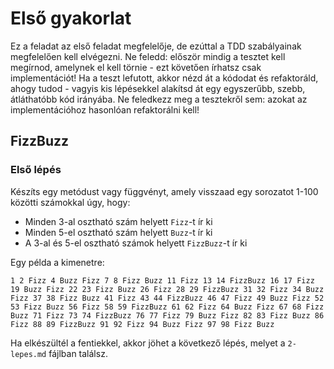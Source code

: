 # Első gyakorlat
Ez a feladat az első feladat megfelelője, de ezúttal a TDD szabályainak megfelelően kell elvégezni. Ne feledd: először mindig a tesztet kell megírnod, amelynek el kell törnie - ezt követően írhatsz csak implementációt! Ha a teszt lefutott, akkor nézd át a kódodat és refaktoráld, ahogy tudod - vagyis kis lépésekkel alakítsd át egy egyszerűbb, szebb, átláthatóbb kód irányába. Ne feledkezz meg a tesztekről sem: azokat az implementációhoz hasonlóan refaktorálni kell!

## FizzBuzz

### Első lépés
Készíts egy metódust vagy függvényt, amely visszaad egy sorozatot 1-100 közötti számokkal úgy, hogy: 

- Minden 3-al osztható szám helyett `Fizz`-t ír ki
- Minden 5-el osztható szám helyett `Buzz`-t ír ki
- A 3-al és 5-el osztható számok helyett `FizzBuzz`-t ír ki

Egy példa a kimenetre:

```
1 2 Fizz 4 Buzz Fizz 7 8 Fizz Buzz 11 Fizz 13 14 FizzBuzz 16 17 Fizz 19 Buzz Fizz 22 23 Fizz Buzz 26 Fizz 28 29 FizzBuzz 31 32 Fizz 34 Buzz Fizz 37 38 Fizz Buzz 41 Fizz 43 44 FizzBuzz 46 47 Fizz 49 Buzz Fizz 52 53 Fizz Buzz 56 Fizz 58 59 FizzBuzz 61 62 Fizz 64 Buzz Fizz 67 68 Fizz Buzz 71 Fizz 73 74 FizzBuzz 76 77 Fizz 79 Buzz Fizz 82 83 Fizz Buzz 86 Fizz 88 89 FizzBuzz 91 92 Fizz 94 Buzz Fizz 97 98 Fizz Buzz
```

Ha elkészültél a fentiekkel, akkor jöhet a következő lépés, melyet a `2-lepes.md` fájlban találsz.

